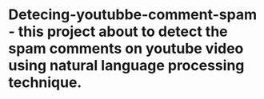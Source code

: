 # Detecing-youtubbe-comment-spam - this project about to detect the spam comments on youtube video using natural language processing technique.
